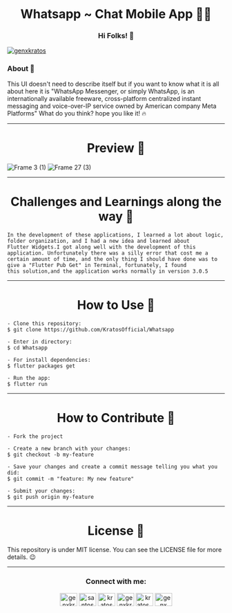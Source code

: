 

<h1 align="center">Whatsapp ~ Chat Mobile App 🏃‍♂️</h1>
<h3 align="center">Hi Folks! 👋</h3>


<p align="left"> <a href="https://twitter.com/genxkratos" target="blank"><img src="https://img.shields.io/twitter/follow/genxkratos?logo=twitter&style=for-the-badge" alt="genxkratos" /></a> </p>

<h3 align="left">About 📖</h3>

This UI doesn't need to describe itself but if you want to know what it is all about here it is "WhatsApp Messenger, or simply WhatsApp, is an internationally available freeware, cross-platform centralized instant messaging and voice-over-IP service owned by American company Meta Platforms"  What do you think? hope you like it! 🔥
<hr>

<h1 align="center">Preview 📱</h1>


![Frame 3 (1)](https://user-images.githubusercontent.com/83639732/179388775-6a53cd60-703d-4097-9d72-d4ffdb9ab93d.png)
![Frame 27 (3)](https://user-images.githubusercontent.com/83639732/179388777-7578f501-d9a7-40bd-ac7c-14397900b60f.png)

<hr>
<h1 align="center">Challenges and Learnings along the way 🤯</h1>

````
In the development of these applications, I learned a lot about logic, folder organization, and I had a new idea and learned about
Flutter Widgets.I got along well with the development of this application. Unfortunately there was a silly error that cost me a
certain amount of time, and the only thing I should have done was to give a "Flutter Pub Get" in Terminal, fortunately, I found
this solution,and the application works normally in version 3.0.5 

````
<hr>
<h1 align="center">How to Use 🤔</h1>

````
- Clone this repository:
$ git clone https://github.com/KratosOfficial/Whatsapp

- Enter in directory:
$ cd Whatsapp

- For install dependencies:
$ flutter packages get

- Run the app: 
$ flutter run

````
<hr>
<h1 align="center">How to Contribute 💪</h1>

````
- Fork the project 

- Create a new branch with your changes:
$ git checkout -b my-feature

- Save your changes and create a commit message telling you what you did:
$ git commit -m "feature: My new feature"

- Submit your changes:
$ git push origin my-feature

````
<hr>
<h1 align="center">License 📝</h1>

This repository is under MIT license. You can see the LICENSE file for more details. 😉
<hr>
<h3 align="Center">Connect with me:</h3>
<p align="Center">
<a href="https://twitter.com/genxkratos" target="blank"><img align="center" src="https://raw.githubusercontent.com/rahuldkjain/github-profile-readme-generator/master/src/images/icons/Social/twitter.svg" alt="genxkratos" height="30" width="40" /></a>
<a href="https://www.linkedin.com/in/santosh-verma-b3521b193/" target="blank"><img align="center" src="https://raw.githubusercontent.com/rahuldkjain/github-profile-readme-generator/master/src/images/icons/Social/linked-in-alt.svg" alt="santoshverma" height="30" width="40" /></a>
<a href="https://stackoverflow.com/users/17248906/kratos" target="blank"><img align="center" src="https://raw.githubusercontent.com/rahuldkjain/github-profile-readme-generator/master/src/images/icons/Social/stack-overflow.svg" alt="kratos" height="30" width="40" /></a>
<a href="https://www.facebook.com/GenXKratos" target="blank"><img align="center" src="https://raw.githubusercontent.com/rahuldkjain/github-profile-readme-generator/master/src/images/icons/Social/facebook.svg" alt="genxkratos" height="30" width="40" /></a>
<a href="https://dribbble.com/KratosDesign" target="blank"><img align="center" src="https://raw.githubusercontent.com/rahuldkjain/github-profile-readme-generator/master/src/images/icons/Social/dribbble.svg" alt="kratos_desgin" height="30" width="40" /></a>
<a href="https://www.behance.net/KratosDesign" target="blank"><img align="center" src="https://raw.githubusercontent.com/rahuldkjain/github-profile-readme-generator/master/src/images/icons/Social/behance.svg" alt="genx kratos" height="30" width="40" /></a>
</p>











